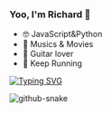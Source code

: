 ### Yoo, I'm Richard 👋


- 🤓 JavaScript&Python
- 🎵 Musics & Movies
- 🎸 Guitar lover
- 🏃 Keep Running

[![Typing SVG](https://readme-typing-svg.demolab.com?font=Fira+Code&weight=600&size=25&pause=1000&vCenter=true&width=435&lines=Peace+and+Patient)](https://git.io/typing-svg)

<picture>
  <source media="(prefers-color-scheme: dark)" srcset="https://raw.githubusercontent.com/rzh0504/rzh0504/output/github-snake-dark.svg" />
  <source media="(prefers-color-scheme: light)" srcset="https://raw.githubusercontent.com/rzh0504/rzh0504/output/github-snake.svg" />
  <img alt="github-snake" src="https://raw.githubusercontent.com/tobiasmeyhoefer/rzh0504/rzh0504/github-snake.svg" />
</picture>

